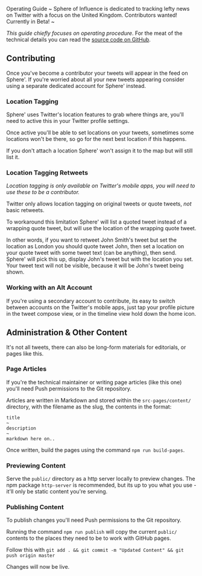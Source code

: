 Operating Guide
~
Sphere of Influence is dedicated to tracking lefty news on Twitter with a focus on the United Kingdom. 
Contributors wanted! Currently in Beta!
~

*This guide chiefly focuses on operating procedure*. For the meat of the technical details you can read the [source code on GitHub](https://github.com/sphere-of-influence/sphere-of-influence).

## Contributing 

Once you've become a contributor your tweets will appear in the feed on Sphere'. If you're worried about all your new tweets appearing consider using a separate dedicated account for Sphere' instead.

### Location Tagging

Sphere' uses Twitter's location features to grab where things are, you'll need to active this in your Twitter profile settings.

Once active you'll be able to set locations on your tweets, sometimes some locations won't be there, so go for the next best location if this happens. 

If you don't attach a location Sphere' won't assign it to the map but will still list it.

### Location Tagging Retweets

*Location tagging is only available on Twitter's mobile apps, you will need to use these to be a contributor.*

Twitter only allows location tagging on original tweets or quote tweets, *not* basic retweets.

To workaround this limitation Sphere' will list a quoted tweet instead of a wrapping quote tweet, but will use the location of the wrapping quote tweet.

In other words, if you want to retweet John Smith's tweet but set the location as London you should quote tweet John, then set a location on your quote tweet with some tweet text (can be anything), then send. Sphere' will pick this up, display John's tweet but with the location you set. Your tweet text will not be visible, because it will be John's tweet being shown.

### Working with an Alt Account

If you're using a secondary account to contribute, its easy to switch between accounts on the Twitter's mobile apps, just tap your profile picture in the tweet compose view, or in the timeline view hold down the home icon.

## Administration & Other Content

It's not all tweets, there can also be long-form materials for editorials, or pages like this.

### Page Articles

If you're the technical maintainer or writing page articles (like this one) you'll need Push permissions to the Git repository.

Articles are written in Markdown and stored within the `src-pages/content/` directory, with the filename as the slug, the contents in the format:

    title
    ~
    description
    ~
    markdown here on..

Once written, build the pages using the command `npm run build-pages`. 

### Previewing Content

Serve the `public/` directory as a http server locally to preview changes. The npm package `http-server` is recommended, but its up to you what you use - it'll only be static content you're serving.

### Publishing Content

To publish changes you'll need Push permissions to the Git repository. 

Running the command `npm run publish` will copy the current `public/` contents to the places they need to be to work with GitHub pages.

Follow this with `git add . && git commit -m "Updated Content" && git push origin master`

Changes will now be live.